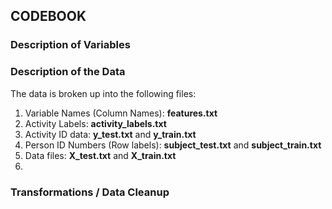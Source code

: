 ## CODEBOOK

### Description of Variables


### Description of the Data

The data is broken up into the following files:

1.  Variable Names (Column Names):  <b>features.txt</b>
2.  Activity Labels:  <b>activity_labels.txt</b>
3.  Activity ID data:  <b>y_test.txt</b> and <b>y_train.txt</b>
3.  Person ID Numbers (Row labels):  <b>subject_test.txt</b> and <b>subject_train.txt</b>
4.  Data files:  <b>X_test.txt</b> and <b>X_train.txt</b>
5.  


### Transformations / Data Cleanup
